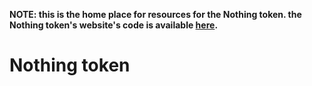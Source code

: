 **NOTE: this is the home place for resources for the Nothing token. the Nothing token's website's code is available [here](https://github.com/mtavrse/nothing-web).**

# Nothing token
